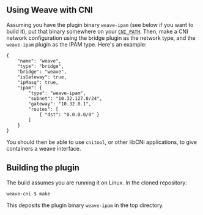 ## Using Weave with CNI

Assuming you have the plugin binary `weave-ipam` (see below if you
want to build it), put that binary somewhere on your
[`CNI_PATH`][cni]. Then, make a CNI network configuration using the
bridge plugin as the network type, and the `weave-ipam` plugin as the
IPAM type. Here's an example:

```
{
    "name": "weave",
    "type": "bridge",
    "bridge": "weave",
    "isGateway": true,
    "ipMasq": true,
    "ipam": {
        "type": "weave-ipam",
        "subnet": "10.32.127.0/24",
        "gateway": "10.32.0.1",
        "routes": [
            { "dst": "0.0.0.0/0" }
        ]
    }
}
```

You should then be able to use `cnitool`, or other libCNI
applications, to give containers a weave interface.

## Building the plugin

The build assumes you are running it on Linux. In the cloned repository:

    weave-cni $ make

This deposits the plugin binary `weave-ipam` in the top directory.

[cni]: https://github.com/appc/cni#included-plugins
